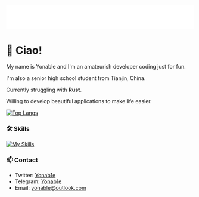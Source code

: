 <p align="center">
<img src="/header.svg" align="center" />
</p>

# 🎉 Ciao!
My name is Yonable and I'm an amateurish developer coding just for fun.
 
I'm also a senior high school student from Tianjin, China. 

Currently struggling with **Rust**.

Willing to develop beautiful applications to make life easier.

[![Top Langs](https://github-readme-stats.vercel.app/api/top-langs/?username=Yonable&layout=compact&hide=html&title_color=CC88BB&text_color=885566&bg_color=20,F2FBFF,E6F8FF,FFE6EB,FFF2F5)](https://github.com/anuraghazra/github-readme-stats)

### 🛠️ Skills

[![My Skills](https://skillicons.dev/icons?i=cs,dotnet,kotlin,visualstudio,vscode,python)](https://skillicons.dev)

### 📫 Contact

- Twitter: [Yonab1e](https://twitter.com/Yonab1e)
- Telegram: [Yonab1e](https://t.me/Yonab1e)
- Email: yonable@outlook.com
